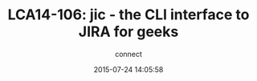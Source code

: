 ---
amazon_s3_presentation_url: https://s3.amazonaws.com/connect.linaro.org/lca14/presentations/LCA14-106-
  jic- the CLI interface to JIRA for geeks.pdf
amazon_s3_video_url: https://s3.amazonaws.com/connect.linaro.org/lca14/videos/03-03-Monday/LCA14-106-+jic+-+the+CLI+interface+to+JIRA+for+geeks.mp4
author: connect
categories:
- lca14
comments: false
date: 2015-07-24 14:05:58
excerpt: Introduce common kernel engineer workflow for JIRA. Show current features
  of jic covering the most frequent use cases. Overview of the ideas in the pipeline/backlog.
  Q&A
image:
  featured: true
  name: LCA14-106.jpg
  path: /assets/images/featured-images/LCA14-106.jpg
layout: post
link: http://connect.linaro.org/resource/lca14/lca14-106-jic-the-cli-interface-to-jira-for-geeks/
post_format:
- Video
session_id: LCA14-106
session_track: Training
slideshare_presentation_url: http://www.slideshare.net/linaroorg/lca14-106-jicthecliinterfacetojiraforgeeks
slug: lca14-106-jic-the-cli-interface-to-jira-for-geeks
speakers: Serge Broslavsky
tags:
- 'LCA14-106: jic - the CLI interface to JIRA for geeks'
- Serge Broslavsky
- Training
title: 'LCA14-106: jic - the CLI interface to JIRA for geeks'
video_length: '53:36'
video_thumbnail: None
wordpress_id: 2086
youtube_video_url: http://www.youtube.com/watch?v=7QeKGkjx5HA
---